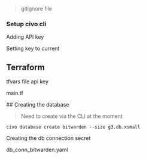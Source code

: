
> gitignore file


### Setup civo cli

Adding API key

Setting key to current

## Terraform

tfvars file api key

main.tf

## Creating the database

> Need to create via the CLI at the moment
```
civo database create bitwarden --size g3.db.xsmall

```

Creating the db connection secret

db_conn_bitwarden.yaml
```


```
